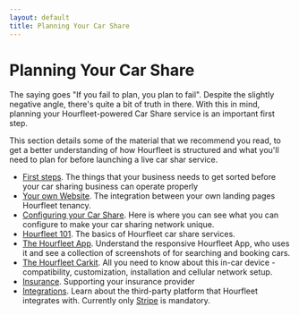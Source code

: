```yaml
---
layout: default
title: Planning Your Car Share
---
```


# Planning Your Car Share

The saying goes "If you fail to plan, you plan to fail". Despite the slightly negative angle, there's quite a bit of truth in there. With this in mind, planning your Hourfleet-powered Car Share service is an important first step.  

This section details some of the material that we recommend you read, to get a better understanding of how Hourfleet is structured and what you'll need to plan for before launching a live car shar service.  

* [First steps](stepbystep.html). The things that your business needs to get sorted before your car sharing business can operate properly
* [Your own Website](yoursite.html). The integration between your own landing pages Hourfleet tenancy.  
* [Configuring your Car Share](configure.html). Here is where you can see what you can configure to make your car sharing network unique.
* [Hourfleet 101](howitworks.html). The basics of Hourfleet car share services.  
* [The Hourfleet App](app.html). Understand the responsive Hourfleet App, who uses it and see a collection of screenshots of for searching and booking cars.  
* [The Hourfleet Carkit](carkit.html). All you need to know about this in-car device - compatibility, customization, installation and cellular network setup.     
* [Insurance](insurance.html). Supporting your insurance provider
* [Integrations](integrations.html). Learn about the third-party platform that Hourfleet integrates with. Currently only [Stripe](http://stripe.com) is mandatory. 

